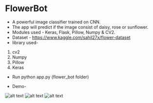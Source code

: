 # FlowerBot
- A powerful image classifier trained on CNN.
- The app will predict if the image consist of daisy, rose or sunflower.
- Modules used - Keras, Flask, Pillow, Numpy & CV2.
- Dataset - https://www.kaggle.com/sahil27x/flower-dataset
- library used-
1. cv2
2. Numpy
3. Pillow
4. Keras

- Run python app.py (flower_bot folder)

- Demo-

![alt text](https://user-images.githubusercontent.com/26934447/56864508-dfcf3400-69e0-11e9-85ed-9983a451a140.gif)
![alt text](https://user-images.githubusercontent.com/26934447/56864451-edd08500-69df-11e9-8e52-601af100da9e.jpg)
![alt text](https://user-images.githubusercontent.com/26934447/56864449-eb6e2b00-69df-11e9-8644-8d2ed3b69df1.jpg)
